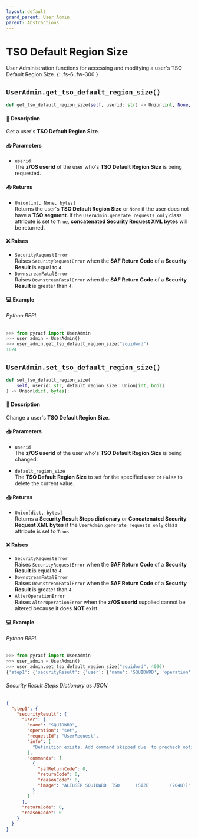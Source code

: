 ```yaml
---
layout: default
grand_parent: User Admin
parent: Abstractions
---
```


# TSO Default Region Size

User Administration functions for accessing and modifying a user's TSO Default Region Size. 
{: .fs-6 .fw-300 }

## `UserAdmin.get_tso_default_region_size()`

```python
def get_tso_default_region_size(self, userid: str) -> Union[int, None, bytes]:
```

#### 📄 Description

Get a user's **TSO Default Region Size**.

#### 📥 Parameters
* `userid`<br>
  The **z/OS userid** of the user who's **TSO Default Region Size** is being requested.

#### 📤 Returns
* `Union[int, None, bytes]`<br>
  Returns the user's **TSO Default Region Size** or `None` if the user does not have a **TSO segment**. If the `UserAdmin.generate_requests_only` class attribute is set to `True`, **concatenated Security Request XML bytes** will be returned.

#### ❌ Raises
* `SecurityRequestError`<br>
  Raises `SecurityRequestError` when the **SAF Return Code** of a **Security Result** is equal to `4`.
* `DownstreamFatalError`<br>
  Raises `DownstreamFatalError` when the **SAF Return Code** of a **Security Result** is greater than `4`.

#### 💻 Example

###### Python REPL
```python
>>> from pyracf import UserAdmin
>>> user_admin = UserAdmin()
>>> user_admin.get_tso_default_region_size("squidwrd")
1024
```

## `UserAdmin.set_tso_default_region_size()`

```python
def set_tso_default_region_size(
    self, userid: str, default_region_size: Union[int, bool]
) -> Union[dict, bytes]:
```

#### 📄 Description

Change a user's **TSO Default Region Size**.

#### 📥 Parameters
* `userid`<br>
  The **z/OS userid** of the user who's **TSO Default Region Size** is being changed.

* `default_region_size`<br>
  The **TSO Default Region Size** to set for the specified user or `False` to delete the current value.

#### 📤 Returns
* `Union[dict, bytes]`<br>
  Returns a **Security Result Steps dictionary** or **Concatenated Security Request XML bytes** if the `UserAdmin.generate_requests_only` class attribute is set to `True`.

#### ❌ Raises
* `SecurityRequestError`<br>
  Raises `SecurityRequestError` when the **SAF Return Code** of a **Security Result** is equal to `4`.
* `DownstreamFatalError`<br>
  Raises `DownstreamFatalError` when the **SAF Return Code** of a **Security Result** is greater than `4`.
* `AlterOperationError`<br>
  Raises `AlterOperationError` when the **z/OS userid** supplied cannot be altered because it does **NOT** exist.

#### 💻 Example

###### Python REPL
```python
>>> from pyracf import UserAdmin
>>> user_admin = UserAdmin()
>>> user_admin.set_tso_default_region_size("squidwrd", 4096)
{'step1': {'securityResult': {'user': {'name': 'SQUIDWRD', 'operation': 'set', 'requestId': 'UserRequest', 'info': ['Definition exists. Add command skipped due  to precheck option'], 'commands': [{'safReturnCode': 0, 'returnCode': 0, 'reasonCode': 0, 'image': 'ALTUSER SQUIDWRD  TSO      (SIZE        (2048))'}]}, 'returnCode': 0, 'reasonCode': 0, 'runningUserid': 'testuser'}}}
```

###### Security Result Steps Dictionary as JSON
```json
{
  "step1": {
    "securityResult": {
      "user": {
        "name": "SQUIDWRD",
        "operation": "set",
        "requestId": "UserRequest",
        "info": [
          "Definition exists. Add command skipped due  to precheck option"
        ],
        "commands": [
          {
            "safReturnCode": 0,
            "returnCode": 0,
            "reasonCode": 0,
            "image": "ALTUSER SQUIDWRD  TSO      (SIZE        (2048))"
          }
        ]
      },
      "returnCode": 0,
      "reasonCode": 0
    }
  }
}
```